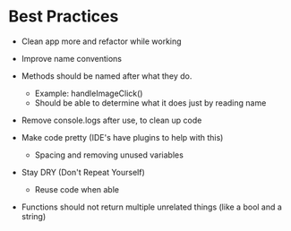 # Best Practices

- Clean app more and refactor while working

- Improve name conventions

- Methods should be named after what they do.
   - Example: handleImageClick()
   - Should be able to determine what it does just by reading name

- Remove console.logs after use, to clean up code

- Make code pretty (IDE's have plugins to help with this)
   - Spacing and removing unused variables

- Stay DRY (Don't Repeat Yourself)
   - Reuse code when able

- Functions should not return multiple unrelated things (like a bool and a string)
